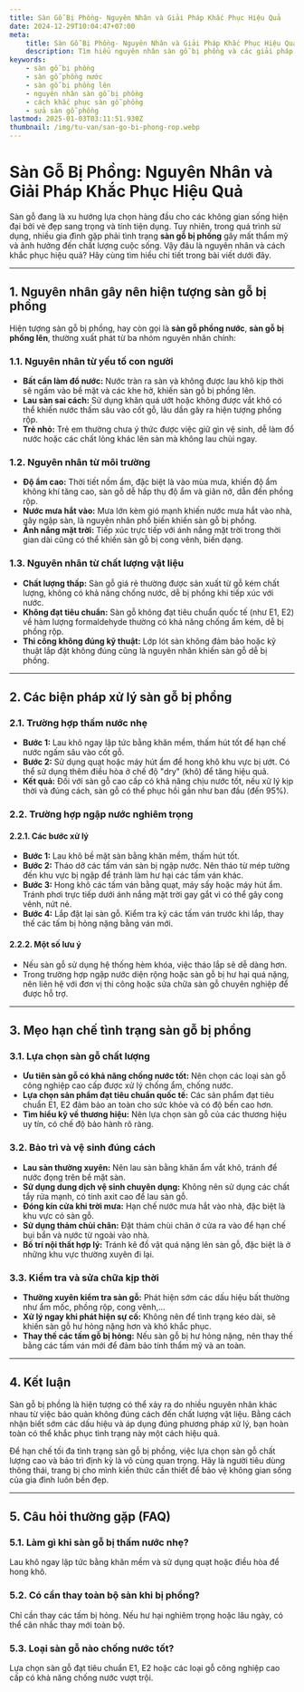 ```yaml
---
title: Sàn Gỗ Bị Phồng- Nguyên Nhân và Giải Pháp Khắc Phục Hiệu Quả
date: 2024-12-29T10:04:47+07:00
meta:
    title: Sàn Gỗ Bị Phồng- Nguyên Nhân và Giải Pháp Khắc Phục Hiệu Quả
    description: Tìm hiểu nguyên nhân sàn gỗ bị phồng và các giải pháp khắc phục hiệu quả để bảo vệ không gian sống của bạn.
keywords:
    - sàn gỗ bị phồng
    - sàn gỗ phồng nước
    - sàn gỗ bị phồng lên
    - nguyên nhân sàn gỗ bị phồng
    - cách khắc phục sàn gỗ phồng
    - sửa sàn gỗ phồng
lastmod: 2025-01-03T03:11:51.930Z
thumbnail: /img/tu-van/san-go-bi-phong-rop.webp
---
```

  

# Sàn Gỗ Bị Phồng: Nguyên Nhân và Giải Pháp Khắc Phục Hiệu Quả

Sàn gỗ đang là xu hướng lựa chọn hàng đầu cho các không gian sống hiện đại bởi vẻ đẹp sang trọng và tính tiện dụng. Tuy nhiên, trong quá trình sử dụng, nhiều gia đình gặp phải tình trạng **sàn gỗ bị phồng** gây mất thẩm mỹ và ảnh hưởng đến chất lượng cuộc sống. Vậy đâu là nguyên nhân và cách khắc phục hiệu quả? Hãy cùng tìm hiểu chi tiết trong bài viết dưới đây.

---

## 1. Nguyên nhân gây nên hiện tượng sàn gỗ bị phồng

Hiện tượng sàn gỗ bị phồng, hay còn gọi là **sàn gỗ phồng nước**, **sàn gỗ bị phồng lên**, thường xuất phát từ ba nhóm nguyên nhân chính:

### 1.1. Nguyên nhân từ yếu tố con người

*   **Bất cẩn làm đổ nước:** Nước tràn ra sàn và không được lau khô kịp thời sẽ ngấm vào bề mặt và các khe hở, khiến sàn gỗ bị phồng lên.
*   **Lau sàn sai cách:** Sử dụng khăn quá ướt hoặc không được vắt khô có thể khiến nước thấm sâu vào cốt gỗ, lâu dần gây ra hiện tượng phồng rộp.
*   **Trẻ nhỏ:** Trẻ em thường chưa ý thức được việc giữ gìn vệ sinh, dễ làm đổ nước hoặc các chất lỏng khác lên sàn mà không lau chùi ngay.

### 1.2. Nguyên nhân từ môi trường

*   **Độ ẩm cao:** Thời tiết nồm ẩm, đặc biệt là vào mùa mưa, khiến độ ẩm không khí tăng cao, sàn gỗ dễ hấp thụ độ ẩm và giãn nở, dẫn đến phồng rộp.
*   **Nước mưa hắt vào:** Mưa lớn kèm gió mạnh khiến nước mưa hắt vào nhà, gây ngập sàn, là nguyên nhân phổ biến khiến sàn gỗ bị phồng.
*   **Ánh nắng mặt trời:** Tiếp xúc trực tiếp với ánh nắng mặt trời trong thời gian dài cũng có thể khiến sàn gỗ bị cong vênh, biến dạng.

### 1.3. Nguyên nhân từ chất lượng vật liệu

*   **Chất lượng thấp:** Sàn gỗ giá rẻ thường được sản xuất từ gỗ kém chất lượng, không có khả năng chống nước, dễ bị phồng khi tiếp xúc với nước.
*   **Không đạt tiêu chuẩn:** Sàn gỗ không đạt tiêu chuẩn quốc tế (như E1, E2) về hàm lượng formaldehyde thường có khả năng chống ẩm kém, dễ bị phồng rộp.
*   **Thi công không đúng kỹ thuật:** Lớp lót sàn không đảm bảo hoặc kỹ thuật lắp đặt không đúng cũng là nguyên nhân khiến sàn gỗ dễ bị phồng.

---  

## 2. Các biện pháp xử lý sàn gỗ bị phồng

### 2.1. Trường hợp thấm nước nhẹ  
  
*   **Bước 1:** Lau khô ngay lập tức bằng khăn mềm, thấm hút tốt để hạn chế nước ngấm sâu vào cốt gỗ.
*   **Bước 2:** Sử dụng quạt hoặc máy hút ẩm để hong khô khu vực bị ướt. Có thể sử dụng thêm điều hòa ở chế độ "dry" (khô) để tăng hiệu quả.
*   **Kết quả:** Đối với sàn gỗ cao cấp có khả năng chịu nước tốt, nếu xử lý kịp thời và đúng cách, sàn gỗ có thể phục hồi gần như ban đầu (đến 95%).

### 2.2. Trường hợp ngập nước nghiêm trọng  
  
#### 2.2.1. Các bước xử lý

*   **Bước 1:** Lau khô bề mặt sàn bằng khăn mềm, thấm hút tốt.
*   **Bước 2:** Tháo dỡ các tấm ván sàn bị ngập nước. Nên tháo từ mép tường đến khu vực bị ngập để tránh làm hư hại các tấm ván khác.
*   **Bước 3:** Hong khô các tấm ván bằng quạt, máy sấy hoặc máy hút ẩm. Tránh phơi trực tiếp dưới ánh nắng mặt trời gay gắt vì có thể gây cong vênh, nứt nẻ.
*   **Bước 4:** Lắp đặt lại sàn gỗ. Kiểm tra kỹ các tấm ván trước khi lắp, thay thế các tấm bị hỏng nặng bằng ván mới.

#### 2.2.2. Một số lưu ý

*   Nếu sàn gỗ sử dụng hệ thống hèm khóa, việc tháo lắp sẽ dễ dàng hơn.
*   Trong trường hợp ngập nước diện rộng hoặc sàn gỗ bị hư hại quá nặng, nên liên hệ với đơn vị thi công hoặc sửa chữa sàn gỗ chuyên nghiệp để được hỗ trợ.

---

## 3. Mẹo hạn chế tình trạng sàn gỗ bị phồng

### 3.1. Lựa chọn sàn gỗ chất lượng

*   **Ưu tiên sàn gỗ có khả năng chống nước tốt:** Nên chọn các loại sàn gỗ công nghiệp cao cấp được xử lý chống ẩm, chống nước.
*   **Lựa chọn sản phẩm đạt tiêu chuẩn quốc tế:** Các sản phẩm đạt tiêu chuẩn E1, E2 đảm bảo an toàn cho sức khỏe và có độ bền cao hơn.
*   **Tìm hiểu kỹ về thương hiệu:** Nên lựa chọn sàn gỗ của các thương hiệu uy tín, có chế độ bảo hành rõ ràng.

### 3.2. Bảo trì và vệ sinh đúng cách

*   **Lau sàn thường xuyên:** Nên lau sàn bằng khăn ẩm vắt khô, tránh để nước đọng trên bề mặt sàn.
*   **Sử dụng dung dịch vệ sinh chuyên dụng:** Không nên sử dụng các chất tẩy rửa mạnh, có tính axit cao để lau sàn gỗ.
*   **Đóng kín cửa khi trời mưa:** Hạn chế nước mưa hắt vào nhà, đặc biệt là khu vực có sàn gỗ.
*   **Sử dụng thảm chùi chân:** Đặt thảm chùi chân ở cửa ra vào để hạn chế bụi bẩn và nước từ ngoài vào nhà.
*   **Bố trí nội thất hợp lý:** Tránh kê đồ vật quá nặng lên sàn gỗ, đặc biệt là ở những khu vực thường xuyên đi lại.

### 3.3. Kiểm tra và sửa chữa kịp thời

*   **Thường xuyên kiểm tra sàn gỗ:** Phát hiện sớm các dấu hiệu bất thường như ẩm mốc, phồng rộp, cong vênh,...
*   **Xử lý ngay khi phát hiện sự cố:** Không nên để tình trạng kéo dài, sẽ khiến sàn gỗ hư hỏng nặng hơn và khó khắc phục.
*   **Thay thế các tấm gỗ bị hỏng:** Nếu sàn gỗ bị hư hỏng nặng, nên thay thế bằng các tấm ván mới để đảm bảo tính thẩm mỹ và an toàn.

---

## 4. Kết luận

Sàn gỗ bị phồng là hiện tượng có thể xảy ra do nhiều nguyên nhân khác nhau từ việc bảo quản không đúng cách đến chất lượng vật liệu. Bằng cách nhận biết sớm các dấu hiệu và áp dụng đúng phương pháp xử lý, bạn hoàn toàn có thể khắc phục tình trạng này một cách hiệu quả.

Để hạn chế tối đa tình trạng sàn gỗ bị phồng, việc lựa chọn sàn gỗ chất lượng cao và bảo trì định kỳ là vô cùng quan trọng. Hãy là người tiêu dùng thông thái, trang bị cho mình kiến thức cần thiết để bảo vệ không gian sống của gia đình luôn bền đẹp.

---

## 5. Câu hỏi thường gặp (FAQ)

### 5.1. Làm gì khi sàn gỗ bị thấm nước nhẹ?

Lau khô ngay lập tức bằng khăn mềm và sử dụng quạt hoặc điều hòa để hong khô.

### 5.2. Có cần thay toàn bộ sàn khi bị phồng?

Chỉ cần thay các tấm bị hỏng. Nếu hư hại nghiêm trọng hoặc lâu ngày, có thể cân nhắc thay mới toàn bộ.

### 5.3. Loại sàn gỗ nào chống nước tốt?

Lựa chọn sàn gỗ đạt tiêu chuẩn E1, E2 hoặc các loại gỗ công nghiệp cao cấp có khả năng chống nước vượt trội.